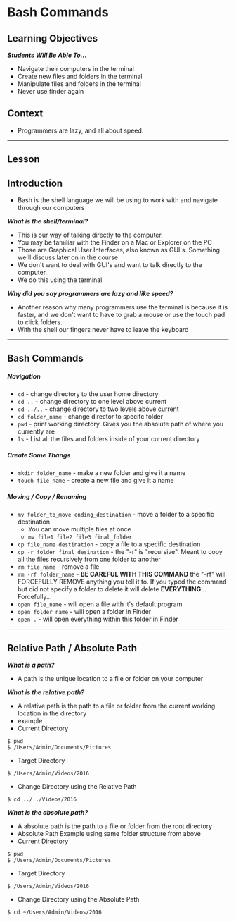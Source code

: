# Bash Commands

## Learning Objectives

***Students Will Be Able To...***

* Navigate their computers in the terminal
* Create new files and folders in the terminal
* Manipulate files and folders in the terminal
* Never use finder again

## Context

* Programmers are lazy, and all about speed. 

---

## Lesson

## Introduction

* Bash is the shell language we will be using to work with and navigate through our computers

***What is the shell/terminal?***

* This is our way of talking directly to the computer. 
* You may be familiar with the Finder on a Mac or Explorer on the PC
* Those are Graphical User Interfaces, also known as GUI's. Something we'll discuss later on in the course
* We don't want to deal with GUI's and want to talk directly to the computer. 
* We do this using the terminal

***Why did you say programmers are lazy and like speed?***

* Another reason why many programmers use the terminal is because it is faster, and we don't want to have to grab a mouse or use the touch pad to click folders. 
* With the shell our fingers never have to leave the keyboard

---

## Bash Commands

##### Navigation

* `cd` - change directory to the user home directory
* `cd ..` - change directory to one level above current
* `cd ../..` - change directory to two levels above current
* `cd folder_name` - change director to specifc folder
* `pwd` - print working directory. Gives you the absolute path of where you currently are
* `ls` - List all the files and folders inside of your current directory

##### Create Some Thangs

* `mkdir folder_name` - make a new folder and give it a name
* `touch file_name` - create a new file and give it a name

##### Moving / Copy / Renaming

* `mv folder_to_move ending_destination` - move a folder to a specific destination
	* You can move multiple files at once
	* `mv file1 file2 file3 final_folder`
* `cp file_name destination` - copy a file to a specific destination
* `cp -r folder final_desination` - the "-r" is "recursive". Meant to copy all the files recursively from one folder to another
* `rm file_name` - remove a file 
* `rm -rf folder_name` - **BE CAREFUL WITH THIS COMMAND** the "-rf" will FORCEFULLY REMOVE anything you tell it to. If you typed the command but did not specify a folder to delete it will delete **EVERYTHING**... Forcefully...
* `open file_name` - will open a file with it's default program
* `open folder_name` - will open a folder in Finder
* `open .` - will open everything within this folder in Finder


---

## Relative Path / Absolute Path

***What is a path?***

* A path is the unique location to a file or folder on your computer

***What is the relative path?***

* A relative path is the path to a file or folder from the current working location in the directory
* example
* Current Directory

```
$ pwd
$ /Users/Admin/Documents/Pictures
```
* Target Directory

```
$ /Users/Admin/Videos/2016
```

* Change Directory using the Relative Path

```
$ cd ../../Videos/2016
```

***What is the absolute path?***

* A absolute path is the path to a file or folder from the root directory
* Absolute Path Example using same folder structure from above
* Current Directory

```
$ pwd
$ /Users/Admin/Documents/Pictures
```
* Target Directory

```
$ /Users/Admin/Videos/2016
```

* Change Directory using the Absolute Path

```
$ cd ~/Users/Admin/Videos/2016
```

